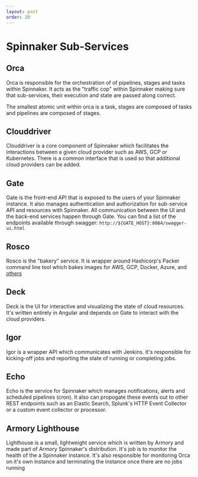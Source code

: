 ```yaml
---
layout: post
order: 20
---
```


# Spinnaker Sub-Services

## Orca

Orca is responsible for the orchestration of of pipelines, stages and tasks within Spinnaker.  It acts as the "traffic cop" within Spinnaker making sure that sub-services, their execution and state are passed along correct.

The smallest atomic unit within orca is a task, stages are composed of tasks and pipelines are composed of stages.  

## Clouddriver

Clouddriver is a core component of Spinnaker which facilitates the interactions between a given cloud provider such as AWS, GCP or Kubernetes.  There is a common interface that is used so that additional cloud providers can be added.  

## Gate

Gate is the front-end API that is exposed to the users of your Spinnaker instance.  It also manages authentication and authorization for sub-service API and resources with Spinnaker.  All communication between the UI and the back-end services happen through Gate.  You can find a list of the endpoints available through swagger:  `http://${GATE_HOST}:8084/swagger-ui.html`

## Rosco

Rosco is the "bakery" service.  It is wrapper around Hashicorp's Packer command line tool which bakes images for AWS, GCP, Docker, Azure, and [others](https://www.packer.io/docs/builders/index.html)

## Deck

Deck is the UI for interactive and visualizing the state of cloud resources.  It's written entirely in Angular and depends on Gate to interact with the cloud providers.

## Igor

Igor is a wrapper API which communicates with Jenkins.  It's responsible for kicking-off jobs and reporting the state of running or completing jobs.

## Echo

Echo is the service for Spinnaker which manages notifications, alerts and scheduled pipelines (cron).  It also can propogate these events out to other REST endpoints such as an Elastic Search, Splunk's HTTP Event Collector or a custom event collector or processor.

## Armory Lighthouse

Lighthouse is a small, lightweight service which is written by Armory and made part of Armory Spinnaker's distribution.  It's job is to monitor the health of the a Spinnaker instance.  It's also responsible for monitoring Orca on it's own instance and terminating the instance once there are no jobs running
